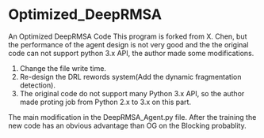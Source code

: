 # Optimized_DeepRMSA
An Optimized DeepRMSA Code
This program is forked from X. Chen, but the performance of the agent design is not very good and the the original code can not support python 3.x API, the author made some modifications.
  1. Change the file write time.
  2. Re-design the DRL rewords system(Add the dynamic fragmentation detection).
  3. The original code do not support many Python 3.x API, so the author made proting job from Python 2.x to 3.x on this part.

The main modification in the DeepRMSA_Agent.py file.
After the training the new code has an obvious advantage than OG on the Blocking probablity.
